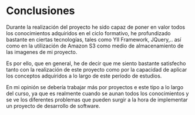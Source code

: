 # Conclusiones

Durante la realización del proyecto he sido capaz de poner en valor todos los conocimientos adquiridos en el ciclo formativo, he profundizado bastante en ciertas tecnologías, tales como YII Framework, JQuery,.. así como en la utilización de Amazon S3 como medio de almacenamiento de las imagenes de mi proyecto.

Es por ello, que en general, he de decir que me siento bastante satisfecho tanto con la realización de este proyecto como por la capacidad de aplicar los conceptos adquiridos a lo largo de este período de estudios.

En mi opinión se debería trabajar más por proyectos e este tipo a lo largo del curso, ya que es realmente cuando se aunan todos los conocimientos y se ve los diferentes problemas que pueden surgir a la hora de implementar un proyecto de  desarrollo de software. 
